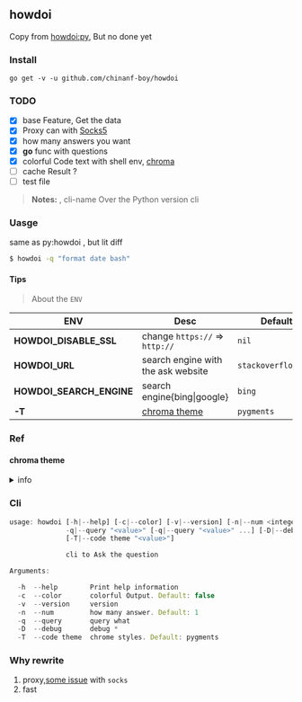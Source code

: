 ## howdoi

Copy from [howdoi:py](https://github.com/gleitz/howdoi), But no done yet

### Install

```
go get -v -u github.com/chinanf-boy/howdoi
```

### TODO

- [x] base Feature, Get the data
- [x] Proxy can with [Socks5](./src/client.go#L44)
- [x] how many answers you want
- [x] **go** func with questions
- [x] colorful Code text with shell env, [chroma](https://godoc.org/github.com/alecthomas/chroma)
- [ ] cache Result ?
- [ ] test file

> **Notes:** , cli-name Over the Python version cli

### Uasge

same as py:howdoi , but lit diff

``` bash
$ howdoi -q "format date bash"
```

#### Tips

> About the `ENV`

ENV | Desc | Default
---------|----------|---------
| **HOWDOI_DISABLE_SSL** | change `https://` => `http://` | `nil`
| **HOWDOI_URL** | search engine with the ask website  | `stackoverflow.com`
| **HOWDOI_SEARCH_ENGINE** | search engine{bing\|google} | `bing`
| **-T**| [chroma theme](#chroma-theme) | `pygments`

### Ref

#### chroma theme

<details>

<summary> info </summary>

``` go
[
  abap, algol, algol_nu, arduino, autumn, borland, bw, colorful, dracula, emacs, friendly, fruity, github, igor, lovelace, manni, monokai, monokailight, murphy, native, paraiso-dark, paraiso-light, pastie, perldoc, pygments, rainbow_dash, rrt, solarized-dark, solarized-dark256, solarized-light, swapoff, tango, trac, vim, vsxcode
]
```

</details>


### Cli

``` js
usage: howdoi [-h|--help] [-c|--color] [-v|--version] [-n|--num <integer>]
              -q|--query "<value>" [-q|--query "<value>" ...] [-D|--debug]
              [-T|--code theme "<value>"]

              cli to Ask the question

Arguments:

  -h  --help        Print help information
  -c  --color       colorful Output. Default: false
  -v  --version     version
  -n  --num         how many answer. Default: 1
  -q  --query       query what
  -D  --debug       debug *
  -T  --code theme  chrome styles. Default: pygments
```

### Why rewrite

1. proxy,[some issue](https://github.com/chinanf-boy/howdoi/issues/1) with `socks`
2. fast


